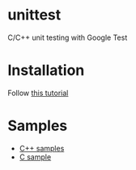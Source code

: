 # unittest
C/C++ unit testing with Google Test

Installation
============
Follow [this tutorial](https://github.com/hailongnk/unittest/blob/master/google_test_tutorial.md)

Samples
=======
- [C++ samples](https://github.com/hailongnk/unittest/tree/master/source/googletest/cpp_samples)
- [C sample](https://github.com/hailongnk/unittest/tree/master/source/googletest/c_samples/hello)